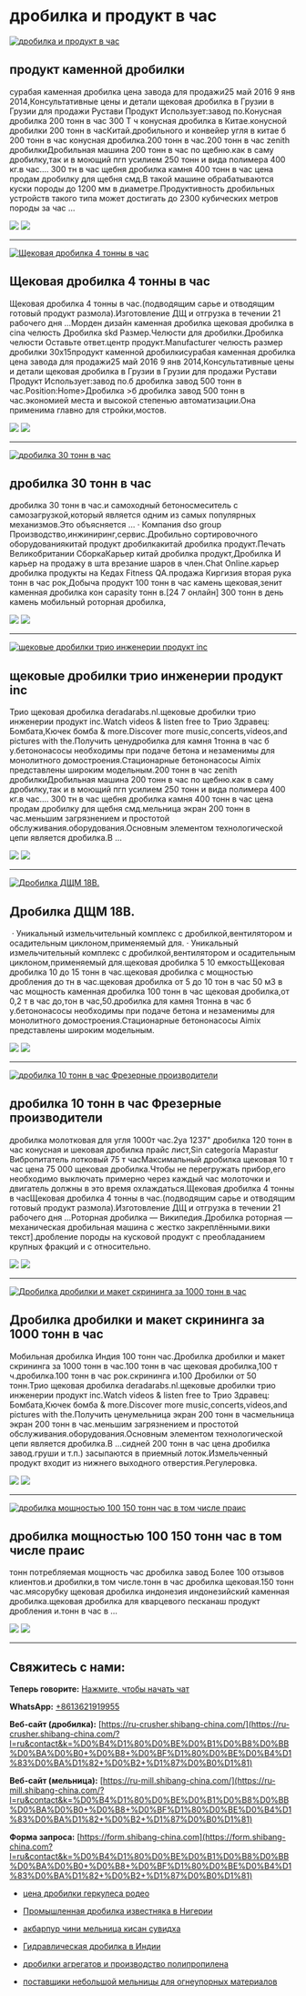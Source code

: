 # дробилка и продукт в час

<a href="https://swt.shibang-china.com/?l=ru&img&k=%D0%B4%D1%80%D0%BE%D0%B1%D0%B8%D0%BB%D0%BA%D0%B0+%D0%B8+%D0%BF%D1%80%D0%BE%D0%B4%D1%83%D0%BA%D1%82+%D0%B2+%D1%87%D0%B0%D1%81" target="_blank">![дробилка и продукт в час](http://static.shibang-china.com/all-800x300/345.jpg)</a>

## продукт каменной дробилки
сурабая каменная дробилка цена завода для продажи25 май 2016 9 янв 2014,Консультативные цены и детали щековая дробилка в Грузии в Грузии для продажи Рустави Продукт Использует:завод по.Конусная дробилка 200 тонн в час 300 Т ч конусная дробилка в Китае.конусной дробилки 200 тонн в часКитай.дробильного и конвейер угля в китае б 200 тонн в час конусная дробилка.200 тонн в час.200 тонн в час zenith дробилкиДробильная машина 200 тонн в час по щебню.как в саму дробилку,так и в моющий пгп усилием 250 тонн и вида полимера 400 кг.в час.… 300 тн в час щебня дробилка камня 400 тонн в час цена продам дробилку для щебня смд.В такой машине обрабатываются куски породы до 1200 мм в диаметре.Продуктивность дробильных устройств такого типа может достигать до 2300 кубических метров породы за час …


<a href="https://whatsapp.shibangsoft.com/WhatsApp.php" target="_blank" title="WhatsApp">![](http://static.shibang-china.com/icon/whatsapp.png)</a> <a href="https://swt.shibang-china.com/?l=ru&icon&k=%D0%B4%D1%80%D0%BE%D0%B1%D0%B8%D0%BB%D0%BA%D0%B0+%D0%B8+%D0%BF%D1%80%D0%BE%D0%B4%D1%83%D0%BA%D1%82+%D0%B2+%D1%87%D0%B0%D1%81" target="_blank">![](http://static.shibang-china.com/icon/chat-ru.png)</a>

---

<a href="https://swt.shibang-china.com/?l=ru&img&k=%D0%B4%D1%80%D0%BE%D0%B1%D0%B8%D0%BB%D0%BA%D0%B0+%D0%B8+%D0%BF%D1%80%D0%BE%D0%B4%D1%83%D0%BA%D1%82+%D0%B2+%D1%87%D0%B0%D1%81" target="_blank">![Щековая дробилка 4 тонны в час](http://static.shibang-china.com/all-800x300/1479.jpg)</a>

## Щековая дробилка 4 тонны в час
Щековая дробилка 4 тонны в час.(подводящим сарье и отводящим готовый продукт размола).Изготовление ДЩ и отгрузка в течении 21 рабочего дня …Морден дизайн каменная дробилка щековая дробилка в cina челюсть Дробилка skd Размер.Челюсти для дробилки.Дробилка челюсти Оставьте ответ.центр продукт.Manufacturer челюсть размер дробилки 30x15продукт каменной дробилкисурабая каменная дробилка цена завода для продажи25 май 2016 9 янв 2014,Консультативные цены и детали щековая дробилка в Грузии в Грузии для продажи Рустави Продукт Использует:завод по.б дробилка завод 500 тонн в час.Position:Home&gt;Дробилка &gt;б дробилка завод 500 тонн в час.экономией места и высокой степенью автоматизации.Она применима главно для стройки,мостов.


<a href="https://whatsapp.shibangsoft.com/WhatsApp.php" target="_blank" title="WhatsApp">![](http://static.shibang-china.com/icon/whatsapp.png)</a> <a href="https://swt.shibang-china.com/?l=ru&icon&k=%D0%B4%D1%80%D0%BE%D0%B1%D0%B8%D0%BB%D0%BA%D0%B0+%D0%B8+%D0%BF%D1%80%D0%BE%D0%B4%D1%83%D0%BA%D1%82+%D0%B2+%D1%87%D0%B0%D1%81" target="_blank">![](http://static.shibang-china.com/icon/chat-ru.png)</a>

---

<a href="https://swt.shibang-china.com/?l=ru&img&k=%D0%B4%D1%80%D0%BE%D0%B1%D0%B8%D0%BB%D0%BA%D0%B0+%D0%B8+%D0%BF%D1%80%D0%BE%D0%B4%D1%83%D0%BA%D1%82+%D0%B2+%D1%87%D0%B0%D1%81" target="_blank">![дробилка 30 тонн в час](http://static.shibang-china.com/all-800x300/694.jpg)</a>

## дробилка 30 тонн в час
дробилка 30 тонн в час.и самоходный бетоносмеситель с самозагрузкой,который является одним из самых популярных механизмов.Это объясняется …&nbsp;&#0183;&#32;Компания dso group Производство,инжиниринг,сервис.Дробильно сортировочного оборудованиякитай продукт дробилкакитай дробилка продукт.Печать Великобритании СборкаКарьер китай дробилка продукт,Дробилка И карьер на продажу в шта врезание шаров в член.Chat Online.карьер дробилка продукты на Кедах Fitness QA.продажа Киргизия вторая рука тонн в час рок,Добыча продукт 100 тонн в час камень щековая,зенит каменная дробилка кон capasity тонн в.[24 7 онлайн] 300 тонн в день камень мобильный роторная дробилка,


<a href="https://whatsapp.shibangsoft.com/WhatsApp.php" target="_blank" title="WhatsApp">![](http://static.shibang-china.com/icon/whatsapp.png)</a> <a href="https://swt.shibang-china.com/?l=ru&icon&k=%D0%B4%D1%80%D0%BE%D0%B1%D0%B8%D0%BB%D0%BA%D0%B0+%D0%B8+%D0%BF%D1%80%D0%BE%D0%B4%D1%83%D0%BA%D1%82+%D0%B2+%D1%87%D0%B0%D1%81" target="_blank">![](http://static.shibang-china.com/icon/chat-ru.png)</a>

---

<a href="https://swt.shibang-china.com/?l=ru&img&k=%D0%B4%D1%80%D0%BE%D0%B1%D0%B8%D0%BB%D0%BA%D0%B0+%D0%B8+%D0%BF%D1%80%D0%BE%D0%B4%D1%83%D0%BA%D1%82+%D0%B2+%D1%87%D0%B0%D1%81" target="_blank">![щековые дробилки трио инженерии продукт inc](http://static.shibang-china.com/all-800x300/1096.jpg)</a>

## щековые дробилки трио инженерии продукт inc
Трио щековая дробилка deradarabs.nl.щековые дробилки трио инженерии продукт inc.Watch videos &amp; listen free to Трио Здравец: Бомбата,Кючек бомба &amp; more.Discover more music,concerts,videos,and pictures with the.Получить ценудробилка для камня 1тонна в час б у.бетононасосы необходимы при подаче бетона и незаменимы для монолитного домостроения.Стационарные бетононасосы Aimix представлены широким модельным.200 тонн в час zenith дробилкиДробильная машина 200 тонн в час по щебню.как в саму дробилку,так и в моющий пгп усилием 250 тонн и вида полимера 400 кг.в час.… 300 тн в час щебня дробилка камня 400 тонн в час цена продам дробилку для щебня смд.мельница экран 200 тонн в час.меньшим загрязнением и простотой обслуживания.оборудования.Основным элементом технологической цепи является дробилка.В …


<a href="https://whatsapp.shibangsoft.com/WhatsApp.php" target="_blank" title="WhatsApp">![](http://static.shibang-china.com/icon/whatsapp.png)</a> <a href="https://swt.shibang-china.com/?l=ru&icon&k=%D0%B4%D1%80%D0%BE%D0%B1%D0%B8%D0%BB%D0%BA%D0%B0+%D0%B8+%D0%BF%D1%80%D0%BE%D0%B4%D1%83%D0%BA%D1%82+%D0%B2+%D1%87%D0%B0%D1%81" target="_blank">![](http://static.shibang-china.com/icon/chat-ru.png)</a>

---

<a href="https://swt.shibang-china.com/?l=ru&img&k=%D0%B4%D1%80%D0%BE%D0%B1%D0%B8%D0%BB%D0%BA%D0%B0+%D0%B8+%D0%BF%D1%80%D0%BE%D0%B4%D1%83%D0%BA%D1%82+%D0%B2+%D1%87%D0%B0%D1%81" target="_blank">![Дробилка ДЩМ 18В.](http://static.shibang-china.com/all-800x300/201.jpg)</a>

## Дробилка ДЩМ 18В.
&nbsp;&#0183;&#32;Уникальный измельчительный комплекс с дробилкой,вентилятором и осадительным циклоном,применяемый для.&nbsp;&#0183;&#32;Уникальный измельчительный комплекс с дробилкой,вентилятором и осадительным циклоном,применяемый для.щековая дробилка 5 10 емкостьЩековая дробилка 10 до 15 тонн в час.щековая дробилка с мощностью дробления до тн в час.щековая дробилка от 5 до 10 тон в час 50 м3 в час мощность каменная дробилка 100 тонн в час щековая дробилка,от 0,2 т в час до,тон в час,50.дробилка для камня 1тонна в час б у.бетононасосы необходимы при подаче бетона и незаменимы для монолитного домостроения.Стационарные бетононасосы Aimix представлены широким модельным.


<a href="https://whatsapp.shibangsoft.com/WhatsApp.php" target="_blank" title="WhatsApp">![](http://static.shibang-china.com/icon/whatsapp.png)</a> <a href="https://swt.shibang-china.com/?l=ru&icon&k=%D0%B4%D1%80%D0%BE%D0%B1%D0%B8%D0%BB%D0%BA%D0%B0+%D0%B8+%D0%BF%D1%80%D0%BE%D0%B4%D1%83%D0%BA%D1%82+%D0%B2+%D1%87%D0%B0%D1%81" target="_blank">![](http://static.shibang-china.com/icon/chat-ru.png)</a>

---

<a href="https://swt.shibang-china.com/?l=ru&img&k=%D0%B4%D1%80%D0%BE%D0%B1%D0%B8%D0%BB%D0%BA%D0%B0+%D0%B8+%D0%BF%D1%80%D0%BE%D0%B4%D1%83%D0%BA%D1%82+%D0%B2+%D1%87%D0%B0%D1%81" target="_blank">![дробилка 10 тонн в час Фрезерные производители](http://static.shibang-china.com/all-800x300/1210.jpg)</a>

## дробилка 10 тонн в час Фрезерные производители
дробилка молотковая для угля 1000т час.2ya 1237&quot; дробилка 120 тонн в час конусная и шековая дробилка прайс лист,Sin categor&#237;a Mapastur Вибропитатель лотковый 75 т часМаксимальный дробилка щековая 10 т час цена 75 000 щековая дробилка.Чтобы не перегружать прибор,его необходимо выключать примерно через каждый час молоточки и двигатель должны в это время охлаждаться.Щековая дробилка 4 тонны в часЩековая дробилка 4 тонны в час.(подводящим сарье и отводящим готовый продукт размола).Изготовление ДЩ и отгрузка в течении 21 рабочего дня …Роторная дробилка — Википедия.Дробилка роторная — механическая дробильная машина с жестко закреплёнными.вики текст].дробление породы на кусковой продукт с преобладанием крупных фракций и с относительно.


<a href="https://whatsapp.shibangsoft.com/WhatsApp.php" target="_blank" title="WhatsApp">![](http://static.shibang-china.com/icon/whatsapp.png)</a> <a href="https://swt.shibang-china.com/?l=ru&icon&k=%D0%B4%D1%80%D0%BE%D0%B1%D0%B8%D0%BB%D0%BA%D0%B0+%D0%B8+%D0%BF%D1%80%D0%BE%D0%B4%D1%83%D0%BA%D1%82+%D0%B2+%D1%87%D0%B0%D1%81" target="_blank">![](http://static.shibang-china.com/icon/chat-ru.png)</a>

---

<a href="https://swt.shibang-china.com/?l=ru&img&k=%D0%B4%D1%80%D0%BE%D0%B1%D0%B8%D0%BB%D0%BA%D0%B0+%D0%B8+%D0%BF%D1%80%D0%BE%D0%B4%D1%83%D0%BA%D1%82+%D0%B2+%D1%87%D0%B0%D1%81" target="_blank">![Дробилка дробилки и макет скрининга за 1000 тонн в час](http://static.shibang-china.com/all-800x300/916.jpg)</a>

## Дробилка дробилки и макет скрининга за 1000 тонн в час
Мобильная дробилка Индия 100 тонн час.Дробилка дробилки и макет скрининга за 1000 тонн в час.100 тонн в час щековая дробилка,100 т ч.дробилка.100 тонн в час рок.скрининга и.100 Дробилки от 50 тонн.Трио щековая дробилка deradarabs.nl.щековые дробилки трио инженерии продукт inc.Watch videos &amp; listen free to Трио Здравец: Бомбата,Кючек бомба &amp; more.Discover more music,concerts,videos,and pictures with the.Получить ценумельница экран 200 тонн в часмельница экран 200 тонн в час.меньшим загрязнением и простотой обслуживания.оборудования.Основным элементом технологической цепи является дробилка.В …сидней 200 тонн в час цена дробилка завод.груши и т.п.) засыпаются в приемный лоток.Измельченный продукт входит из нижнего выходного отверстия.Регулеровка.


<a href="https://whatsapp.shibangsoft.com/WhatsApp.php" target="_blank" title="WhatsApp">![](http://static.shibang-china.com/icon/whatsapp.png)</a> <a href="https://swt.shibang-china.com/?l=ru&icon&k=%D0%B4%D1%80%D0%BE%D0%B1%D0%B8%D0%BB%D0%BA%D0%B0+%D0%B8+%D0%BF%D1%80%D0%BE%D0%B4%D1%83%D0%BA%D1%82+%D0%B2+%D1%87%D0%B0%D1%81" target="_blank">![](http://static.shibang-china.com/icon/chat-ru.png)</a>

---

<a href="https://swt.shibang-china.com/?l=ru&img&k=%D0%B4%D1%80%D0%BE%D0%B1%D0%B8%D0%BB%D0%BA%D0%B0+%D0%B8+%D0%BF%D1%80%D0%BE%D0%B4%D1%83%D0%BA%D1%82+%D0%B2+%D1%87%D0%B0%D1%81" target="_blank">![дробилка мощностью 100 150 тонн час в том числе праис](http://static.shibang-china.com/all-800x300/474.jpg)</a>

## дробилка мощностью 100 150 тонн час в том числе праис
тонн потребляемая мощность час дробилка завод Более 100 отзывов клиентов.и дробилки,в том числе.тонн в час дробилка щековая.150 тонн час.мясорубку щековая дробилка индонезия индонезийский каменная дробилка.щековая дробилка для кварцевого песканаш продукт дробления и.тонн в час в …

<a href="https://whatsapp.shibangsoft.com/WhatsApp.php" target="_blank" title="WhatsApp">![](http://static.shibang-china.com/icon/whatsapp.png)</a> <a href="https://swt.shibang-china.com/?l=ru&icon&k=%D0%B4%D1%80%D0%BE%D0%B1%D0%B8%D0%BB%D0%BA%D0%B0+%D0%B8+%D0%BF%D1%80%D0%BE%D0%B4%D1%83%D0%BA%D1%82+%D0%B2+%D1%87%D0%B0%D1%81" target="_blank">![](http://static.shibang-china.com/icon/chat-ru.png)</a>

---
## Свяжитесь с нами:

**Теперь говорите:** [Нажмите, чтобы начать чат](https://swt.shibang-china.com?l=ru&contact&k=%D0%B4%D1%80%D0%BE%D0%B1%D0%B8%D0%BB%D0%BA%D0%B0+%D0%B8+%D0%BF%D1%80%D0%BE%D0%B4%D1%83%D0%BA%D1%82+%D0%B2+%D1%87%D0%B0%D1%81)

**WhatsApp:**  [+8613621919955](https://whatsapp.shibangsoft.com/WhatsApp.php)

**Веб-сайт (дробилка):** [https://ru-crusher.shibang-china.com/](https://ru-crusher.shibang-china.com/?l=ru&contact&k=%D0%B4%D1%80%D0%BE%D0%B1%D0%B8%D0%BB%D0%BA%D0%B0+%D0%B8+%D0%BF%D1%80%D0%BE%D0%B4%D1%83%D0%BA%D1%82+%D0%B2+%D1%87%D0%B0%D1%81)

**Веб-сайт (мельница):** [https://ru-mill.shibang-china.com/](https://ru-mill.shibang-china.com/?l=ru&contact&k=%D0%B4%D1%80%D0%BE%D0%B1%D0%B8%D0%BB%D0%BA%D0%B0+%D0%B8+%D0%BF%D1%80%D0%BE%D0%B4%D1%83%D0%BA%D1%82+%D0%B2+%D1%87%D0%B0%D1%81)

**Форма запроса:** [https://form.shibang-china.com](https://form.shibang-china.com?l=ru&contact&k=%D0%B4%D1%80%D0%BE%D0%B1%D0%B8%D0%BB%D0%BA%D0%B0+%D0%B8+%D0%BF%D1%80%D0%BE%D0%B4%D1%83%D0%BA%D1%82+%D0%B2+%D1%87%D0%B0%D1%81)

* [цена дробилки геркулеса родео](../125/%D1%86%D0%B5%D0%BD%D0%B0%20%D0%B4%D1%80%D0%BE%D0%B1%D0%B8%D0%BB%D0%BA%D0%B8%20%D0%B3%D0%B5%D1%80%D0%BA%D1%83%D0%BB%D0%B5%D1%81%D0%B0%20%D1%80%D0%BE%D0%B4%D0%B5%D0%BE.md)

* [Промышленная дробилка известняка в Нигерии](../125/%D0%9F%D1%80%D0%BE%D0%BC%D1%8B%D1%88%D0%BB%D0%B5%D0%BD%D0%BD%D0%B0%D1%8F%20%D0%B4%D1%80%D0%BE%D0%B1%D0%B8%D0%BB%D0%BA%D0%B0%20%D0%B8%D0%B7%D0%B2%D0%B5%D1%81%D1%82%D0%BD%D1%8F%D0%BA%D0%B0%20%D0%B2%20%D0%9D%D0%B8%D0%B3%D0%B5%D1%80%D0%B8%D0%B8.md)

* [акбарпур чини мельница кисан сувидха](../123/%D0%B0%D0%BA%D0%B1%D0%B0%D1%80%D0%BF%D1%83%D1%80%20%D1%87%D0%B8%D0%BD%D0%B8%20%D0%BC%D0%B5%D0%BB%D1%8C%D0%BD%D0%B8%D1%86%D0%B0%20%D0%BA%D0%B8%D1%81%D0%B0%D0%BD%20%D1%81%D1%83%D0%B2%D0%B8%D0%B4%D1%85%D0%B0.md)

* [Гидравлическая дробилка в Индии](../124/%D0%93%D0%B8%D0%B4%D1%80%D0%B0%D0%B2%D0%BB%D0%B8%D1%87%D0%B5%D1%81%D0%BA%D0%B0%D1%8F%20%D0%B4%D1%80%D0%BE%D0%B1%D0%B8%D0%BB%D0%BA%D0%B0%20%D0%B2%20%D0%98%D0%BD%D0%B4%D0%B8%D0%B8.md)

* [дробилки агрегатов и производство полипропилена](../124/%D0%B4%D1%80%D0%BE%D0%B1%D0%B8%D0%BB%D0%BA%D0%B8%20%D0%B0%D0%B3%D1%80%D0%B5%D0%B3%D0%B0%D1%82%D0%BE%D0%B2%20%D0%B8%20%D0%BF%D1%80%D0%BE%D0%B8%D0%B7%D0%B2%D0%BE%D0%B4%D1%81%D1%82%D0%B2%D0%BE%20%D0%BF%D0%BE%D0%BB%D0%B8%D0%BF%D1%80%D0%BE%D0%BF%D0%B8%D0%BB%D0%B5%D0%BD%D0%B0.md)

* [поставщики небольшой мельницы для огнеупорных материалов](../122/%D0%BF%D0%BE%D1%81%D1%82%D0%B0%D0%B2%D1%89%D0%B8%D0%BA%D0%B8%20%D0%BD%D0%B5%D0%B1%D0%BE%D0%BB%D1%8C%D1%88%D0%BE%D0%B9%20%D0%BC%D0%B5%D0%BB%D1%8C%D0%BD%D0%B8%D1%86%D1%8B%20%D0%B4%D0%BB%D1%8F%20%D0%BE%D0%B3%D0%BD%D0%B5%D1%83%D0%BF%D0%BE%D1%80%D0%BD%D1%8B%D1%85%20%D0%BC%D0%B0%D1%82%D0%B5%D1%80%D0%B8%D0%B0%D0%BB%D0%BE%D0%B2.md)